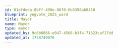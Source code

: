 ```yaml
---
id: 01efdeda-8bff-490e-86f0-6b3398a60450
blueprint: yegvote_2025_ward
title: Mayor
name: Mayor
type: mayor
updated_by: 9c6b6866-e047-4568-b3f4-71623caf17dd
updated_at: 1758749076
---
```


